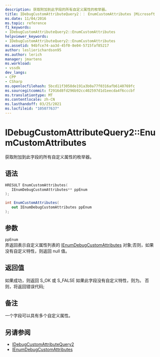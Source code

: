 ```yaml
---
description: 获取附加到此字段的所有自定义属性的枚举器。
title: IDebugCustomAttributeQuery2：： EnumCustomAttributes |Microsoft Docs
ms.date: 11/04/2016
ms.topic: reference
f1_keywords:
- IDebugCustomAttributeQuery2::EnumCustomAttributes
helpviewer_keywords:
- IDebugCustomAttributeQuery2::EnumCustomAttributes
ms.assetid: 94bfce74-aa3d-45f0-8e04-5715faf85217
author: leslierichardson95
ms.author: lerich
manager: jmartens
ms.workload:
- vssdk
dev_langs:
- CPP
- CSharp
ms.openlocfilehash: 5bcd11f3058de191a3b0a77f0316afb6140769fc
ms.sourcegitcommit: f2916d8fd296b92cc402597d1d1eecda4f6cccbf
ms.translationtype: MT
ms.contentlocale: zh-CN
ms.lasthandoff: 03/25/2021
ms.locfileid: "105077637"
---
```

# <a name="idebugcustomattributequery2enumcustomattributes"></a>IDebugCustomAttributeQuery2::EnumCustomAttributes
获取附加到此字段的所有自定义属性的枚举器。

## <a name="syntax"></a>语法

```cpp
HRESULT EnumCustomAttributes( 
   IEnumDebugCustomAttributes** ppEnum
);
```

```csharp
int EnumCustomAttributes(
   out IEnumDebugCustomAttributes ppEnum
);
```

## <a name="parameters"></a>参数
`ppEnum`\
弄返回表示自定义属性列表的 [IEnumDebugCustomAttributes](../../../extensibility/debugger/reference/ienumdebugcustomattributes.md) 对象;否则，如果没有自定义特性，则返回 null 值。

## <a name="return-value"></a>返回值
 如果成功，则返回 S_OK 或 S_FALSE 如果此字段没有自定义特性，则为。 否则，将返回错误代码;

## <a name="remarks"></a>备注
 一个字段可以具有多个自定义属性。

## <a name="see-also"></a>另请参阅
- [IDebugCustomAttributeQuery2](../../../extensibility/debugger/reference/idebugcustomattributequery2.md)
- [IEnumDebugCustomAttributes](../../../extensibility/debugger/reference/ienumdebugcustomattributes.md)
